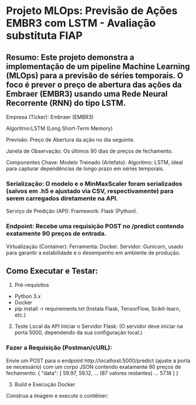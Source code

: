 # Projeto MLOps: Previsão de Ações EMBR3 com LSTM - Avaliação substituta FIAP

## Resumo: Este projeto demonstra a implementação de um pipeline Machine Learning (MLOps) para a previsão de séries temporais. O foco é prever o preço de abertura das ações da Embraer (EMBR3) usando uma Rede Neural Recorrente (RNN) do tipo LSTM.


Empresa (Ticker):	Embraer (EMBR3)

Algoritmo:LSTM (Long Short-Term Memory)

Previsão:	Preço de Abertura da ação no dia seguinte. 

Janela de Observação: Os últimos 90 dias de preços de fechamento.

Componentes Chave:
Modelo Treinado (Artefato):
Algoritmo: LSTM, ideal para capturar dependências de longo prazo em séries temporais.

### Serialização: O modelo e o MinMaxScaler foram serializados (salvos em .h5 e ajustado via CSV, respectivamente) para serem carregados diretamente na API.
Serviço de Predição (API):
Framework: Flask (Python).

### Endpoint: Recebe uma requisição POST no /predict contendo exatamente 90 preços de entrada.
 Virtualização (Container):
 Ferramenta: Docker.
 Servidor: Gunicorn, usado para garantir a estabilidade e o desempenho em ambiente de produção.

## Como Executar e Testar:
1. Pré-requisitos
- Python 3.x
- Docker
- pip install -r requirements.txt (Instala Flask, TensorFlow, Scikit-learn, etc.)

2. Teste Local da API
Iniciar o Servidor Flask: (O servidor deve iniciar na porta 5000, dependendo da sua configuração local.)

### Fazer a Requisição (Postman/cURL):
Envie um POST para o endpoint http://localhost:5000/predict (ajuste a porta se necessário) com um corpo JSON contendo exatamente 90 preços de fechamento:
{
    "data": [
        59.97,
        59.12,
        ... (87 valores restantes) ...
        57.18 
    ]
}

3. Build e Execução Docker

Construa a imagem e execute o contêiner:
